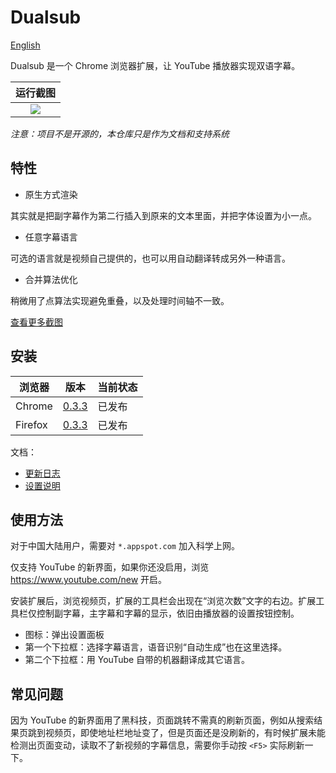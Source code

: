 Dualsub
=======

[English](./README.md)

Dualsub 是一个 Chrome 浏览器扩展，让 YouTube 播放器实现双语字幕。

| 运行截图 |
| :------: |
| <img src="https://raw.githubusercontent.com/muzuiget/dualsub-supports/master/images/main.png" /> |

*注意：项目不是开源的，本仓库只是作为文档和支持系统*

特性
----

* 原生方式渲染

其实就是把副字幕作为第二行插入到原来的文本里面，并把字体设置为小一点。

* 任意字幕语言

可选的语言就是视频自己提供的，也可以用自动翻译转成另外一种语言。

* 合并算法优化

稍微用了点算法实现避免重叠，以及处理时间轴不一致。

[查看更多截图](./docs/screenshot.zh-CN.md)

安装
----

| 浏览器  | 版本             | 当前状态 |
| ------  | ----             | -------- |
| Chrome  | [0.3.3][chrome]  | 已发布   |
| Firefox | [0.3.3][firefox] | 已发布   |

[chrome]: https://chrome.google.com/webstore/detail/dualsub/gnlibmlfpencglodjpgnalbdebfhpmfp
[firefox]: https://addons.mozilla.org/firefox/addon/dualsub/

文档：

* [更新日志](./docs/changelog.zh-CN.md)
* [设置说明](./docs/setting.zh-CN.md)

使用方法
--------

对于中国大陆用户，需要对 `*.appspot.com` 加入科学上网。

仅支持 YouTube 的新界面，如果你还没启用，浏览 https://www.youtube.com/new 开启。

安装扩展后，浏览视频页，扩展的工具栏会出现在“浏览次数”文字的右边。扩展工具栏仅控制副字幕，主字幕和字幕的显示，依旧由播放器的设置按钮控制。

* 图标：弹出设置面板
* 第一个下拉框：选择字幕语言，语音识别“自动生成”也在这里选择。
* 第二个下拉框：用 YouTube 自带的机器翻译成其它语言。

## 常见问题

因为 YouTube 的新界面用了黑科技，页面跳转不需真的刷新页面，例如从搜索结果页跳到视频页，即使地址栏地址变了，但是页面还是没刷新的，有时候扩展未能检测出页面变动，读取不了新视频的字幕信息，需要你手动按 `<F5>` 实际刷新一下。

